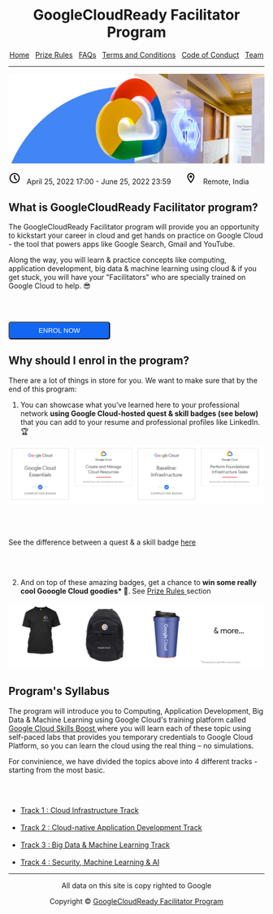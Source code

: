<center>
    <h1>GoogleCloudReady Facilitator Program</h1>
    <a href="https://dot-space.github.io/GCRF-22/">Home</a>
    &nbsp;
    <a href="https://dot-space.github.io/GCRF-22/prize">Prize Rules</a>
    &nbsp;
    <a href="https://dot-space.github.io/GCRF-22/faqs">FAQs</a>
    &nbsp;
    <a href="https://dot-space.github.io/GCRF-22/tnc">Terms and Conditions</a>
    &nbsp;
    <a href="https://dot-space.github.io/GCRF-22/coc">Code of Conduct</a>
    &nbsp;
    <a href="https://dot-space.github.io/GCRF-22/team">Team</a>
</center>

---

<img src="img/banner.png">

<img src="img/clock.png"> &nbsp; April 25, 2022 17:00 - June 25, 2022 23:59 &nbsp; &nbsp; &nbsp; <img src="img/location.png"> &nbsp; Remote, India

## What is GoogleCloudReady Facilitator program?

<p>
The GoogleCloudReady Facilitator program will provide you an opportunity to kickstart your career in cloud and get hands on practice on Google Cloud - the tool that powers apps like Google Search, Gmail and YouTube.

Along the way, you will learn & practice concepts like computing, application development, big data & machine learning using cloud & if you get stuck, you will have your "Facilitators" who are specially trained on Google Cloud to help. 😎

<br><br>

<a href="https://forms.gle/mTCHGw3cdEojdH4M6">
<button style="background-color: #1266f1; color: white; border-radius: 5px; width: 200px; height: 35px">ENROL NOW</button>
</a>

<br>

</p>

## Why should I enrol in the program?

<p>
There are a lot of things in store for you. We want to make sure that by the end of this program:
    
<br>
    
1. You can showcase what you've learned here to your professional network <b> using Google Cloud-hosted quest & skill badges (see below) </b> that you can add to your resume and professional profiles like LinkedIn. 🏆

<img src="img/badges.png" />

<br><br>

See the difference between a quest & a skill badge <a href="https://services.google.com/fh/files/emails/diff_quests_skillbadges.png">here</a>

<br><br>    
    
2. And on top of these amazing badges, get a chance to <b> win some really cool Gooogle Cloud goodies* 💪</b>. See <a href="https://dot-space.github.io/GCRF-22/prize">Prize Rules </a>section

<img src="img/prizes_home.png" />

</p>

## Program's Syllabus

<p>
The program will introduce you to Computing, Application Development, Big Data & Machine Learning using Google Cloud's training platform called <a href="https://www.cloudskillsboost.google/" target="_blank"> Google Cloud Skills Boost </a>where you will learn each of these topic using self-paced labs that provides you temporary credentials to Google Cloud Platform, so you can learn the cloud using the real thing – no simulations.

For convinience, we have divided the topics above into 4 different tracks - starting from the most basic.

<br><br>

<ul style="list-style-type:disc">

<li><a href="https://dot-space.github.io/GCRF-22/track_1">Track 1 : Cloud Infrastructure Track</a></li>

<br>

<li><a href="https://dot-space.github.io/GCRF-22/track_2">Track 2 : Cloud-native Application Development Track</a></li>

<br>

<li><a href="https://dot-space.github.io/GCRF-22/track_3">Track 3 : Big Data & Machine Learning Track</a></li>

<br>

<li><a href="https://dot-space.github.io/GCRF-22/track_4">Track 4 : Security, Machine Learning & AI</a></li>

</ul>

</p>

---

<footer>

<center>

<p> All data on this site is copy righted to Google</p>
Copyright ©️ <a href="bit.ly/crf-site">GoogleCloudReady Facilitator Program</a>

</center>

</footer>
